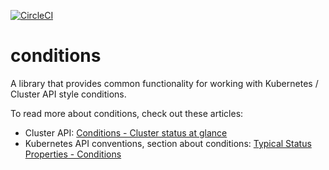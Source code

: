 [![CircleCI](https://circleci.com/gh/giantswarm/conditions.svg?style=shield)](https://circleci.com/gh/giantswarm/conditions)

# conditions

A library that provides common functionality for working with Kubernetes /
Cluster API style conditions.

To read more about conditions, check out these articles:
- Cluster API: [Conditions - Cluster status at glance](https://github.com/kubernetes-sigs/cluster-api/blob/master/docs/proposals/20200506-conditions.md)
- Kubernetes API conventions, section about conditions: [Typical Status Properties - Conditions](https://github.com/kubernetes/community/blob/master/contributors/devel/sig-architecture/api-conventions.md#typical-status-properties)

